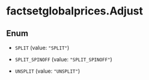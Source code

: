 # factsetglobalprices.Adjust

## Enum


* `SPLIT` (value: `"SPLIT"`)

* `SPLIT_SPINOFF` (value: `"SPLIT_SPINOFF"`)

* `UNSPLIT` (value: `"UNSPLIT"`)



